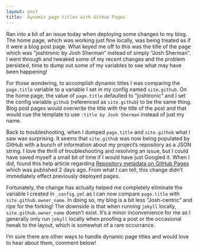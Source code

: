 ```yaml
---
layout: post
title:  Dynamic page titles with GitHub Pages
---
```


Ran into a bit of an issue today when deploying some changes to my blog. The home page, which was working just fine locally, was being treated as if it were a blog post page. What keyed me off to this was the title of the page which was “joshtronic by Josh Sherman” instead of simply “Josh Sherman”. I went through and tweaked some of my recent changes and the problem persisted, time to dump out some of my variables to see what may have been happening!

For those wondering, to accomplish dynamic titles I was comparing the `page.title` variable to a variable I set in my config named `site.github`. On the home page, the value of `page.title` defaulted to “joshtronic” and I set the config variable `github` (referenced as `site.github`) to be the same thing. Blog post pages would overwrite the title with the title of the post and that would cue the template to use `:title by Josh Sherman` instead of just my name.

Back to troubleshooting, when I dumped `page.title` and `site.github` what I saw was surprising. It seems that `site.github` was now being populated by GitHub with a bunch of information about my project’s repository as a JSON string. I love the thrill of troubleshooting and resolving an issue, but I could have saved myself a small bit of time if I would have just Googled it. When I did, found this help article regarding [Repository metadata on GitHub Pages](https://help.github.com/articles/repository-metadata-on-github-pages) which was published 2 days ago. From what I can tell, this change didn’t immediately effect previously deployed pages.

Fortunately, the change has actually helped me completely eliminate the variable I created in `_config.yml` as I can now compare `page.title` with `site.github.owner_name`. In doing so, my blog is a bit less “Josh-centric” and ripe for the forking! The downside is that when running `jekyll` locally, `site.github.owner_name` doesn’t exist. It’s a minor inconvenience for me as I generally only run `jekyll` locally when proofing a post or the occasional tweak to the layout, which is somewhat of a rare occurrance.

I’m sure there are other ways to handle dynamic page titles and would love to hear about them, comment below!
